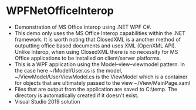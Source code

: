# WPFNetOfficeInterop

- Demonstration of MS Office interop using .NET WPF C#.
- This demo only uses the MS Office Interop capabilities within the .NET framework. It is worth noting that ClosedXML is a another method of outputting office based documents and uses XML (OpenXML API). Unlike Interop, when using ClosedXML there is no necessity for MS Office applications to be installed on client/server platforms.
- This is a WPF application using the Model–view–viewmodel pattern. In the case here ~/Model/User.cs is the model, ~/ViewModel/UserViewModel.cs is the ViewModel which is a container for objects that are ultimately passed to the view ~/View/MainPage.xaml
- Files that are output from the application are saved to C:\temp. The directory is automatically created if it doesn't exist.
- Visual Studio 2019 solution
